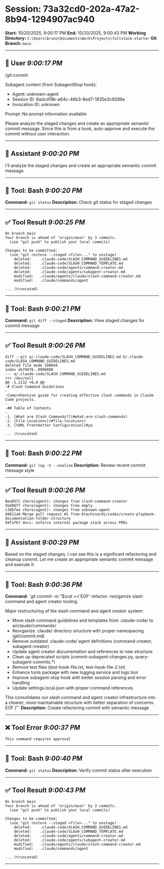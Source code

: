# Session: 73a32cd0-202a-47a2-8b94-1294907ac940

**Start:** 10/20/2025, 9:00:17 PM
**End:** 10/20/2025, 9:00:43 PM
**Working Directory:** `C:\Users\bruno\Documents\Work\Projects\fullstack-starter`
**Git Branch:** `main`

---

## 👤 User _9:00:17 PM_

/git:commit

Subagent context (from SubagentStop hook):
- Agent: unknown-agent
- Session ID: 6adcd19b-a64c-46b3-8ed7-1835e3c9289e
- Invocation ID: unknown

Prompt:
No prompt information available

Please analyze the staged changes and create an appropriate semantic commit message.
Since this is from a hook, auto-approve and execute the commit without user interaction.

---

## 🤖 Assistant _9:00:20 PM_

I'll analyze the staged changes and create an appropriate semantic commit message.

---

## 🔧 Tool: Bash _9:00:20 PM_

**Command:** `git status`
**Description:** Check git status for staged changes

---

## ✅ Tool Result _9:00:25 PM_

```
On branch main
Your branch is ahead of 'origin/main' by 3 commits.
  (use "git push" to publish your local commits)

Changes to be committed:
  (use "git restore --staged <file>..." to unstage)
	deleted:    .claude-code/SLASH_COMMAND_GUIDELINES.md
	deleted:    .claude-code/SLASH_COMMAND_TEMPLATE.md
	deleted:    .claude-code/agents/command-creator.md
	deleted:    .claude-code/agents/subagent-creator.md
	modified:   .claude/agents/claude/slash-command-creator.md
	modified:   .claude/commands/agent

... (truncated)
```

---

## 🔧 Tool: Bash _9:00:21 PM_

**Command:** `git diff --staged`
**Description:** View staged changes for commit message

---

## ✅ Tool Result _9:00:26 PM_

```
diff --git a/.claude-code/SLASH_COMMAND_GUIDELINES.md b/.claude-code/SLASH_COMMAND_GUIDELINES.md
deleted file mode 100644
index eb79d76..0000000
--- a/.claude-code/SLASH_COMMAND_GUIDELINES.md
+++ /dev/null
@@ -1,2132 +0,0 @@
-# Slash Command Guidelines
-
-Comprehensive guide for creating effective slash commands in Claude Code projects.
-
-## Table of Contents
-
-1. [What are Slash Commands?](#what-are-slash-commands)
-2. [File Locations](#file-locations)
-3. [YAML Frontmatter Configuration](#ya

... (truncated)
```

---

## 🔧 Tool: Bash _9:00:22 PM_

**Command:** `git log -5 --oneline`
**Description:** Review recent commit message style

---

## ✅ Tool Result _9:00:26 PM_

```
0ea857c chore(agent): changes from slash-command-creator
5bd96f7 chore(agent): changes from empty
c3dbfee chore(agent): changes from unknown-agent
d4811a0 Merge pull request #1 from btachinardi/codex/create-playbook-documentation-folder-structure
94faf67 docs: enforce internal package stack across PRDs
```

---

## 🤖 Assistant _9:00:29 PM_

Based on the staged changes, I can see this is a significant refactoring and cleanup commit. Let me create an appropriate semantic commit message and execute it:

---

## 🔧 Tool: Bash _9:00:36 PM_

**Command:** `git commit -m "$(cat <<'EOF'
refactor: reorganize slash command and agent creator tooling

Major restructuring of the slash command and agent creator system:

- Move slash command guidelines and templates from .claude-code/ to ai/claude/commands/
- Reorganize .claude/ directory structure with proper namespacing (git/commit.md)
- Remove outdated .claude-code/ agent definitions (command-creator, subagent-creator)
- Update agent creator documentation and references to new structure
- Clean up deprecated scripts (commit-subagent-changes.py, query-subagent-commits.*)
- Remove test files (test-hook-file.txt, test-hook-file-2.txt)
- Enhance tools package with new logging service and logs tool
- Improve subagent-stop hook with better session parsing and error handling
- Update settings.local.json with proper command references

This consolidates our slash command and agent creator infrastructure into a cleaner,
more maintainable structure with better separation of concerns.
EOF
)"`
**Description:** Create refactoring commit with semantic message

---

## ❌ Tool Error _9:00:37 PM_

```
This command requires approval
```

---

## 🔧 Tool: Bash _9:00:40 PM_

**Command:** `git status`
**Description:** Verify commit status after execution

---

## ✅ Tool Result _9:00:43 PM_

```
On branch main
Your branch is ahead of 'origin/main' by 3 commits.
  (use "git push" to publish your local commits)

Changes to be committed:
  (use "git restore --staged <file>..." to unstage)
	deleted:    .claude-code/SLASH_COMMAND_GUIDELINES.md
	deleted:    .claude-code/SLASH_COMMAND_TEMPLATE.md
	deleted:    .claude-code/agents/command-creator.md
	deleted:    .claude-code/agents/subagent-creator.md
	modified:   .claude/agents/claude/slash-command-creator.md
	modified:   .claude/commands/agent

... (truncated)
```

---


